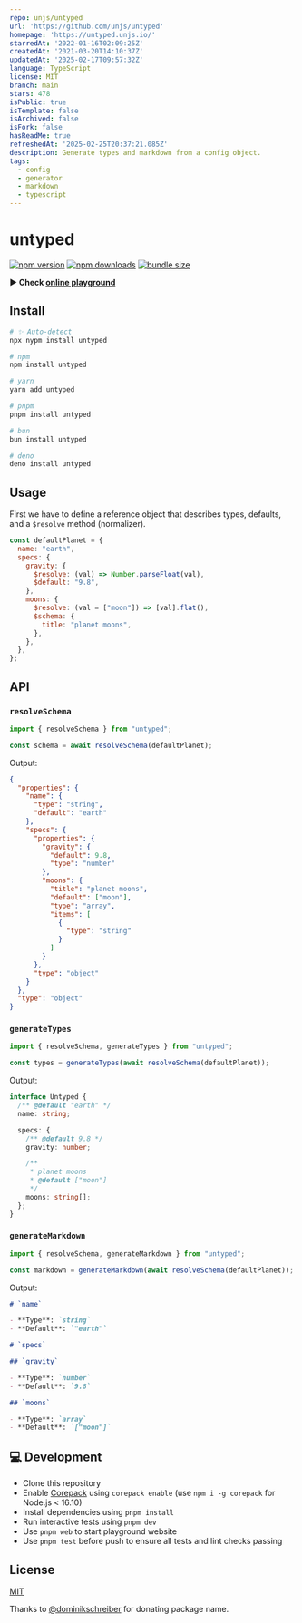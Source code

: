 ```yaml
---
repo: unjs/untyped
url: 'https://github.com/unjs/untyped'
homepage: 'https://untyped.unjs.io/'
starredAt: '2022-01-16T02:09:25Z'
createdAt: '2021-03-20T14:10:37Z'
updatedAt: '2025-02-17T09:57:32Z'
language: TypeScript
license: MIT
branch: main
stars: 478
isPublic: true
isTemplate: false
isArchived: false
isFork: false
hasReadMe: true
refreshedAt: '2025-02-25T20:37:21.085Z'
description: Generate types and markdown from a config object.
tags:
  - config
  - generator
  - markdown
  - typescript
---
```


# untyped

<!-- automd:badges bundlejs -->

[![npm version](https://img.shields.io/npm/v/untyped)](https://npmjs.com/package/untyped)
[![npm downloads](https://img.shields.io/npm/dm/untyped)](https://npm.chart.dev/untyped)
[![bundle size](https://img.shields.io/bundlejs/size/untyped)](https://bundlejs.com/?q=untyped)

<!-- /automd -->

**▶️ Check [online playground](https://untyped.unjs.io)**

## Install

<!-- automd:pm-i -->

```sh
# ✨ Auto-detect
npx nypm install untyped

# npm
npm install untyped

# yarn
yarn add untyped

# pnpm
pnpm install untyped

# bun
bun install untyped

# deno
deno install untyped
```

<!-- /automd -->

## Usage

First we have to define a reference object that describes types, defaults, and a `$resolve` method (normalizer).

```js
const defaultPlanet = {
  name: "earth",
  specs: {
    gravity: {
      $resolve: (val) => Number.parseFloat(val),
      $default: "9.8",
    },
    moons: {
      $resolve: (val = ["moon"]) => [val].flat(),
      $schema: {
        title: "planet moons",
      },
    },
  },
};
```

## API

### `resolveSchema`

```js
import { resolveSchema } from "untyped";

const schema = await resolveSchema(defaultPlanet);
```

Output:

```json
{
  "properties": {
    "name": {
      "type": "string",
      "default": "earth"
    },
    "specs": {
      "properties": {
        "gravity": {
          "default": 9.8,
          "type": "number"
        },
        "moons": {
          "title": "planet moons",
          "default": ["moon"],
          "type": "array",
          "items": [
            {
              "type": "string"
            }
          ]
        }
      },
      "type": "object"
    }
  },
  "type": "object"
}
```

### `generateTypes`

```js
import { resolveSchema, generateTypes } from "untyped";

const types = generateTypes(await resolveSchema(defaultPlanet));
```

Output:

```ts
interface Untyped {
  /** @default "earth" */
  name: string;

  specs: {
    /** @default 9.8 */
    gravity: number;

    /**
     * planet moons
     * @default ["moon"]
     */
    moons: string[];
  };
}
```

### `generateMarkdown`

```js
import { resolveSchema, generateMarkdown } from "untyped";

const markdown = generateMarkdown(await resolveSchema(defaultPlanet));
```

Output:

```markdown
# `name`

- **Type**: `string`
- **Default**: `"earth"`

# `specs`

## `gravity`

- **Type**: `number`
- **Default**: `9.8`

## `moons`

- **Type**: `array`
- **Default**: `["moon"]`
```

## 💻 Development

- Clone this repository
- Enable [Corepack](https://github.com/nodejs/corepack) using `corepack enable` (use `npm i -g corepack` for Node.js < 16.10)
- Install dependencies using `pnpm install`
- Run interactive tests using `pnpm dev`
- Use `pnpm web` to start playground website
- Use `pnpm test` before push to ensure all tests and lint checks passing

## License

[MIT](./LICENSE)

Thanks to [@dominikschreiber](https://github.com/dominikschreiber) for donating package name.

<!-- Badges -->

[npm-version-src]: https://img.shields.io/npm/v/untyped?style=flat-square
[npm-version-href]: https://npmjs.com/package/untyped
[npm-downloads-src]: https://img.shields.io/npm/dm/untyped?style=flat-square
[npm-downloads-href]: https://npmjs.com/package/untyped
[github-actions-src]: https://img.shields.io/github/actions/workflow/status/unjs/untyped/ci.yml?branch-main&style=flat-square
[github-actions-href]: https://github.com/unjs/untyped/actions?query=workflow%3Aci
[codecov-src]: https://img.shields.io/codecov/c/gh/unjs/untyped/main?style=flat-square
[codecov-href]: https://codecov.io/gh/unjs/untyped
[bundle-src]: https://img.shields.io/bundlephobia/minzip/untyped?style=flat-square
[bundle-href]: https://bundlephobia.com/result?p=untyped
